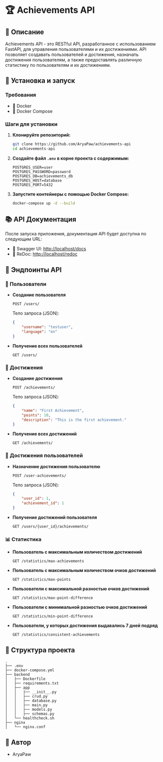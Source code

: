 # 🏆 Achievements API

## 📄 Описание

Achievements API - это RESTful API, разработанное с использованием FastAPI, для управления пользователями и их достижениями. API позволяет создавать пользователей и достижения, назначать достижения пользователям, а также предоставлять различную статистику по пользователям и их достижениям.

## 🚀 Установка и запуск

### Требования

- 🐳 Docker
- 🐳 Docker Compose

### Шаги для установки

1. **Клонируйте репозиторий:**

   ```sh
   git clone https://github.com/AryaPaw/achievements-api
   cd achievements-api
   ```

2. **Создайте файл `.env` в корне проекта с содержимым:**

   ```env
   POSTGRES_USER=user
   POSTGRES_PASSWORD=password
   POSTGRES_DB=achievements_db
   POSTGRES_HOST=database
   POSTGRES_PORT=5432
   ```

3. **Запустите контейнеры с помощью Docker Compose:**

   ```sh
   docker-compose up -d --build
   ```

## 📚 API Документация

После запуска приложения, документация API будет доступна по следующим URL:

- 📄 Swagger UI: [http://localhost/docs](http://localhost/docs)
- 📘 ReDoc: [http://localhost/redoc](http://localhost/redoc)

## 📌 Эндпоинты API

### 👤 Пользователи

- **Создание пользователя**

  ```http
  POST /users/
  ```

  Тело запроса (JSON):
  ```json
  {
      "username": "testuser",
      "language": "en"
  }
  ```

- **Получение всех пользователей**

  ```http
  GET /users/
  ```

### 🏅 Достижения

- **Создание достижения**

  ```http
  POST /achievements/
  ```

  Тело запроса (JSON):
  ```json
  {
      "name": "First Achievement",
      "points": 10,
      "description": "This is the first achievement."
  }
  ```

- **Получение всех достижений**

  ```http
  GET /achievements/
  ```

### 👥 Достижения пользователей

- **Назначение достижения пользователю**

  ```http
  POST /user-achievements/
  ```

  Тело запроса (JSON):
  ```json
  {
      "user_id": 1,
      "achievement_id": 1
  }
  ```

- **Получение достижений пользователя**

  ```http
  GET /users/{user_id}/achievements/
  ```

### 📊 Статистика

- **Пользователь с максимальным количеством достижений**

  ```http
  GET /statistics/max-achievements
  ```

- **Пользователь с максимальным количеством очков достижений**

  ```http
  GET /statistics/max-points
  ```

- **Пользователи с максимальной разностью очков достижений**

  ```http
  GET /statistics/max-point-difference
  ```

- **Пользователи с минимальной разностью очков достижений**

  ```http
  GET /statistics/min-point-difference
  ```

- **Пользователи, у которых достижения выдавались 7 дней подряд**

  ```http
  GET /statistics/consistent-achievements
  ```

## 📂 Структура проекта

```plaintext
.
├── .env
├── docker-compose.yml
├── backend
│   ├── Dockerfile
│   ├── requirements.txt
│   ├── app
│   │   ├── __init__.py
│   │   ├── crud.py
│   │   ├── database.py
│   │   ├── main.py
│   │   ├── models.py
│   │   ├── schemas.py
│   └── healthcheck.sh
├── nginx
│   └── nginx.conf
```

## 👑 Автор

- AryaPaw